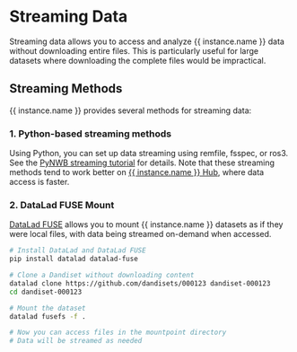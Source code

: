 # Streaming Data

Streaming data allows you to access and analyze {{ instance.name }} data without downloading entire files. This is particularly useful for large datasets where downloading the complete files would be impractical.

## Streaming Methods

{{ instance.name }} provides several methods for streaming data:

### 1. Python-based streaming methods

Using Python, you can set up data streaming using remfile, fsspec, or ros3. See the [PyNWB streaming tutorial](https://pynwb.readthedocs.io/en/stable/tutorials/advanced_io/streaming.html) for details. Note that these streaming methods tend to work better on [{{ instance.name }} Hub](../dandi-hub.md), where data access is faster.

### 2. DataLad FUSE Mount

[DataLad FUSE](https://github.com/datalad/datalad-fuse/) allows you to mount {{ instance.name }} datasets as if they were local files, with data being streamed on-demand when accessed.

```bash
# Install DataLad and DataLad FUSE
pip install datalad datalad-fuse

# Clone a Dandiset without downloading content
datalad clone https://github.com/dandisets/000123 dandiset-000123
cd dandiset-000123

# Mount the dataset
datalad fusefs -f .

# Now you can access files in the mountpoint directory
# Data will be streamed as needed
```